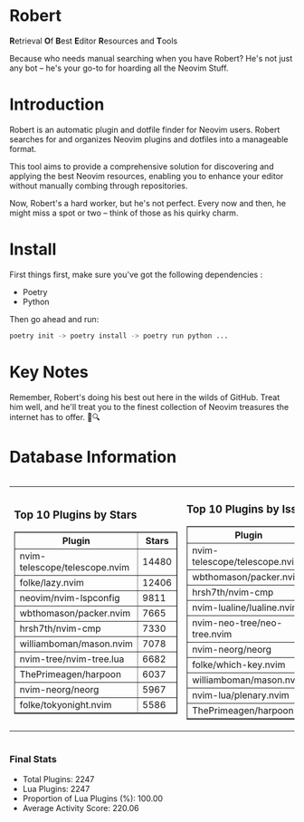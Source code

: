 # Robert

**R**etrieval
**O**f
**B**est
**E**ditor
**R**esources and
**T**ools

Because who needs manual searching when you have Robert?
He's not just any bot – he's your go-to for hoarding all the Neovim Stuff.

# Introduction
Robert is an automatic plugin and dotfile finder for Neovim users. Robert searches for and organizes Neovim plugins and dotfiles into a manageable format.

This tool aims to provide a comprehensive solution for discovering and applying the best Neovim resources, enabling you to enhance your editor without manually combing through repositories.

Now, Robert's a hard worker, but he's not perfect. Every now and then, he might miss a spot or two – think of those as his quirky charm. 

# Install
 First things first, make sure you've got the following dependencies :
  - Poetry 
  - Python 

Then go ahead and run:

```bash
poetry init -> poetry install -> poetry run python ...
```
# Key Notes

Remember, Robert's doing his best out here in the wilds of GitHub. Treat him well, and he'll treat you to the finest collection of Neovim treasures the internet has to offer. 🎩🔍


# Database Information

<div style='display:flex;flex-direction:row;justify-content:space-between;'><table><tr><td><h3>Top 10 Plugins by Stars</h3><table border="1"><tr><th>Plugin</th><th>Stars</th></tr><tr><td>nvim-telescope/telescope.nvim</td><td>14480</td></tr><tr><td>folke/lazy.nvim</td><td>12406</td></tr><tr><td>neovim/nvim-lspconfig</td><td>9811</td></tr><tr><td>wbthomason/packer.nvim</td><td>7665</td></tr><tr><td>hrsh7th/nvim-cmp</td><td>7330</td></tr><tr><td>williamboman/mason.nvim</td><td>7078</td></tr><tr><td>nvim-tree/nvim-tree.lua</td><td>6682</td></tr><tr><td>ThePrimeagen/harpoon</td><td>6037</td></tr><tr><td>nvim-neorg/neorg</td><td>5967</td></tr><tr><td>folke/tokyonight.nvim</td><td>5586</td></tr></table></td><td><h3>Top 10 Plugins by Issues</h3><table border="1"><tr><th>Plugin</th><th>Issues</th></tr><tr><td>nvim-telescope/telescope.nvim</td><td>331</td></tr><tr><td>wbthomason/packer.nvim</td><td>305</td></tr><tr><td>hrsh7th/nvim-cmp</td><td>247</td></tr><tr><td>nvim-lualine/lualine.nvim</td><td>205</td></tr><tr><td>nvim-neo-tree/neo-tree.nvim</td><td>186</td></tr><tr><td>nvim-neorg/neorg</td><td>173</td></tr><tr><td>folke/which-key.nvim</td><td>171</td></tr><tr><td>williamboman/mason.nvim</td><td>161</td></tr><tr><td>nvim-lua/plenary.nvim</td><td>124</td></tr><tr><td>ThePrimeagen/harpoon</td><td>102</td></tr></table></td><td><h3>Top 10 Plugins by Forks</h3><table border="1"><tr><th>Plugin</th><th>Forks</th></tr><tr><td>neovim/nvim-lspconfig</td><td>2021</td></tr><tr><td>nvim-telescope/telescope.nvim</td><td>799</td></tr><tr><td>nvim-tree/nvim-tree.lua</td><td>597</td></tr><tr><td>nvim-lualine/lualine.nvim</td><td>451</td></tr><tr><td>hrsh7th/nvim-cmp</td><td>363</td></tr><tr><td>folke/tokyonight.nvim</td><td>362</td></tr><tr><td>ThePrimeagen/harpoon</td><td>346</td></tr><tr><td>jackMort/ChatGPT.nvim</td><td>303</td></tr><tr><td>folke/lazy.nvim</td><td>295</td></tr><tr><td>nvimdev/lspsaga.nvim</td><td>285</td></tr></table></td></tr></table></div>

### Final Stats
- Total Plugins: 2247
- Lua Plugins: 2247
- Proportion of Lua Plugins (%): 100.00
- Average Activity Score: 220.06
